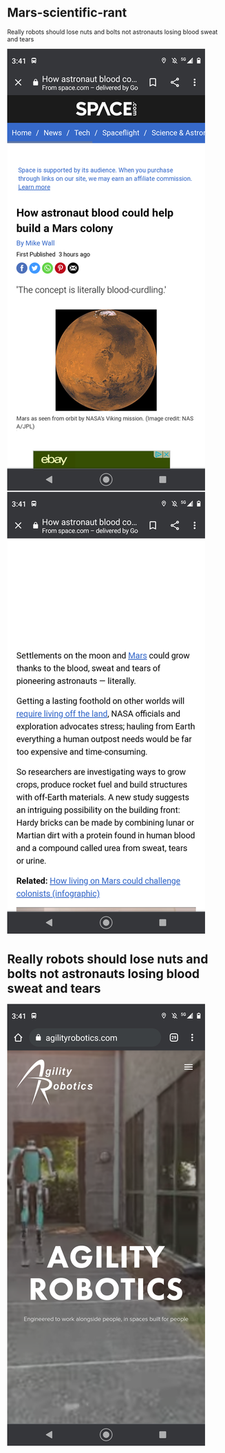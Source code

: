 # Mars-scientific-rant
Really robots should lose nuts and bolts not astronauts losing blood sweat and tears

![s1](https://raw.githubusercontent.com/c4pt000/Mars-scientific-rant/main/Screenshot_20210914-154127-260.png)
![s1](https://raw.githubusercontent.com/c4pt000/Mars-scientific-rant/main/Screenshot_20210914-154117-907.png)

# Really robots should lose nuts and bolts not astronauts losing blood sweat and tears


![s1](https://raw.githubusercontent.com/c4pt000/Mars-scientific-rant/main/Screenshot_20210914-154153-378.png)

